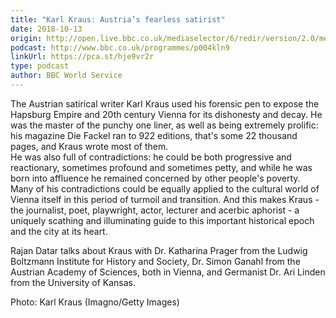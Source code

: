 ```yaml
---
title: "Karl Kraus: Austria’s fearless satirist"
date: 2018-10-13
origin: http://open.live.bbc.co.uk/mediaselector/6/redir/version/2.0/mediaset/audio-nondrm-download-low/proto/http/vpid/p06nh7c8.mp3
podcast: http://www.bbc.co.uk/programmes/p004kln9
linkUrl: https://pca.st/hje9vr2r
type: podcast
author: BBC World Service
---
```


The Austrian satirical writer Karl Kraus used his forensic pen to expose the Hapsburg Empire and 20th century Vienna for its dishonesty and decay. He was the master of the punchy one liner, as well as being extremely prolific: his magazine Die Fackel ran to 922 editions, that's some 22 thousand pages, and Kraus wrote most of them.   
He was also full of contradictions: he could be both progressive and reactionary, sometimes profound and sometimes petty, and while he was born into affluence he remained concerned by other people's poverty. Many of his contradictions could be equally applied to the cultural world of Vienna itself in this period of turmoil and transition. And this makes Kraus - the journalist, poet, playwright, actor, lecturer and acerbic aphorist - a uniquely scathing and illuminating guide to this important historical epoch and the city at its heart.   
  
Rajan Datar talks about Kraus with Dr. Katharina Prager from the Ludwig Boltzmann Institute for History and Society, Dr. Simon Ganahl from the Austrian Academy of Sciences, both in Vienna, and Germanist Dr. Ari Linden from the University of Kansas.  
  
Photo: Karl Kraus (Imagno/Getty Images)


